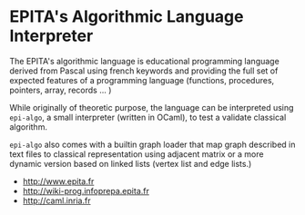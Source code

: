 # EPITA's Algorithmic Language Interpreter #

The EPITA's algorithmic language is educational programming language derived from Pascal using french keywords and providing the full set of expected features of a programming language (functions, procedures, pointers, array, records ... )

While originally of theoretic purpose, the language can be interpreted using `epi-algo`, a small interpreter (written in OCaml), to test a validate classical algorithm.

`epi-algo` also comes with a builtin graph loader that map graph described in text files to classical representation using adjacent matrix or a more dynamic version based on linked lists (vertex list and edge lists.)

  * http://www.epita.fr
  * http://wiki-prog.infoprepa.epita.fr
  * http://caml.inria.fr